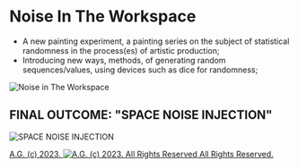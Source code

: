 # Noise In The Workspace
* A new painting experiment, a painting series on the subject of statistical randomness in the process(es) of artistic production;
* Introducing new ways, methods, of generating random sequences/values, using devices such as dice for randomness;

![Noise in The Workspace](https://historiotheque.files.wordpress.com/2023/08/366381995_10223574123364789_6196015725286931240_n.jpg)

## FINAL OUTCOME: "SPACE NOISE INJECTION"
![SPACE NOISE INJECTION](https://historiotheque.files.wordpress.com/2023/08/noise_machine_08aug23a-20h59c_signedc.png)

[A.G. (c) 2023. ![A.G. (c) 2023. All Rights Reserved](https://historiotheque.files.wordpress.com/2016/11/ag_signature_official_2015_50px_cropped.jpg) All Rights Reserved.](http://alexgagnon.com)
